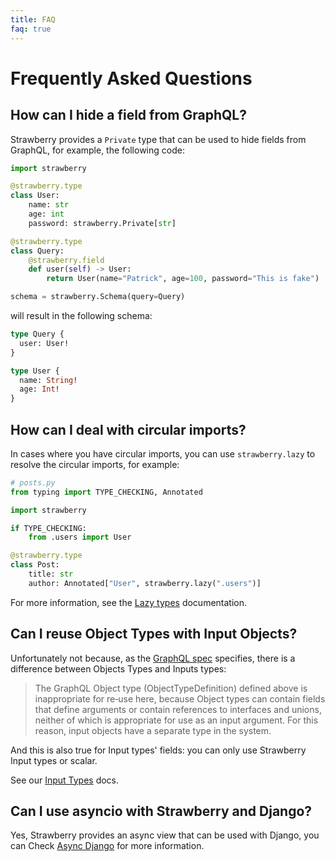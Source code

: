 ```yaml
---
title: FAQ
faq: true
---
```


# Frequently Asked Questions

## How can I hide a field from GraphQL?

Strawberry provides a `Private` type that can be used to hide fields from
GraphQL, for example, the following code:

```python
import strawberry

@strawberry.type
class User:
    name: str
    age: int
    password: strawberry.Private[str]

@strawberry.type
class Query:
    @strawberry.field
    def user(self) -> User:
        return User(name="Patrick", age=100, password="This is fake")

schema = strawberry.Schema(query=Query)
```

will result in the following schema:

```graphql
type Query {
  user: User!
}

type User {
  name: String!
  age: Int!
}
```

## How can I deal with circular imports?

In cases where you have circular imports, you can use `strawberry.lazy` to
resolve the circular imports, for example:

```python
# posts.py
from typing import TYPE_CHECKING, Annotated

import strawberry

if TYPE_CHECKING:
    from .users import User

@strawberry.type
class Post:
    title: str
    author: Annotated["User", strawberry.lazy(".users")]
```

For more information, see the [Lazy types](./types/lazy.md) documentation.

## Can I reuse Object Types with Input Objects?

Unfortunately not because, as the
[GraphQL spec](https://spec.graphql.org/June2018/#sec-Input-Objects) specifies,
there is a difference between Objects Types and Inputs types:

> The GraphQL Object type (ObjectTypeDefinition) defined above is inappropriate
> for re‐use here, because Object types can contain fields that define arguments
> or contain references to interfaces and unions, neither of which is
> appropriate for use as an input argument. For this reason, input objects have
> a separate type in the system.

And this is also true for Input types' fields: you can only use Strawberry Input
types or scalar.

See our [Input Types](../types/input-types.md) docs.

## Can I use asyncio with Strawberry and Django?

Yes, Strawberry provides an async view that can be used with Django, you can
Check [Async Django](../integrations/django.md#async-django) for more
information.
